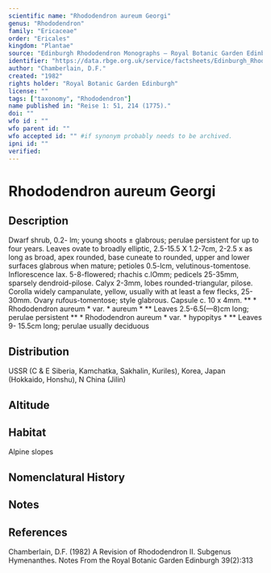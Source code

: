 ```yaml
---
scientific name: "Rhododendron aureum Georgi"
genus: "Rhododendron"
family: "Ericaceae"
order: "Ericales"
kingdom: "Plantae"
source: "Edinburgh Rhododendron Monographs – Royal Botanic Garden Edinburgh"
identifier: "https://data.rbge.org.uk/service/factsheets/Edinburgh_Rhododendron_Monographs.xhtml"
author: "Chamberlain, D.F."
created: "1982"
rights holder: "Royal Botanic Garden Edinburgh"
license: ""
tags: ["taxonomy", "Rhododendron"]
name published in: "Reise 1: 51, 214 (1775)."
doi: ""
wfo id : ""
wfo parent id: ""
wfo accepted id: "" #if synonym probably needs to be archived.                      
ipni id: ""
verified:
---
```


                       

# Rhododendron aureum Georgi

## Description
Dwarf shrub, 0.2- lm; young shoots ± glabrous; perulae persistent for up to four years. Leaves ovate to broadly elliptic, 2.5-15.5 X 1.2-7cm, 2-2.5 x as long as broad, apex rounded, base cuneate to rounded, upper and lower surfaces glabrous when mature; petioles 0.5-lcm, velutinous-tomentose. Inflorescence lax. 5-8-flowered; rhachis c.lOmm; pedicels 25-35mm, sparsely dendroid-pilose. Calyx 2-3mm, lobes rounded-triangular, pilose. Corolla widely campanulate, yellow, usually with at least a few flecks, 25-30mm. Ovary rufous-tomentose; style glabrous. Capsule c. 10 x 4mm. ** * Rhododendron aureum * var. * aureum * ** Leaves 2.5-6.5(—8)cm long; perulae persistent ** * Rhododendron aureum * var. * hypopitys * ** Leaves 9- 15.5cm long; perulae usually deciduous

## Distribution
USSR (C & E Siberia, Kamchatka, Sakhalin, Kuriles), Korea, Japan (Hokkaido, Honshu), N China (Jilin)

## Altitude


## Habitat
Alpine slopes

## Nomenclatural History

                       
## Notes


## References

Chamberlain, D.F. (1982) A Revision of Rhododendron II. Subgenus Hymenanthes. Notes From the Royal Botanic Garden Edinburgh 39(2):313
